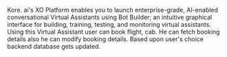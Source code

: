Kore. ai's XO Platform enables you to launch enterprise-grade, AI-enabled conversational Virtual Assistants using Bot Builder; an intuitive graphical interface for building, training, testing, and monitoring virtual assistants.
Using this Virtual Assistant user can book flight, cab. He can fetch booking details also he can modify booking details. Based upon user's choice backend database gets updated.

